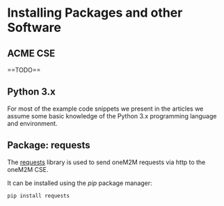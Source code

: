 # Installing Packages and other Software

## ACME CSE

==TODO==

## Python 3.x

For most of the example code snippets we present in the articles we assume some basic knowledge of the Python 3.x programming language and environment.

## Package: requests

The [requests](https://requests.readthedocs.io) library is used to send oneM2M requests via http to the oneM2M CSE.

It can be installed using the *pip* package manager:

```sh
pip install requests
```

